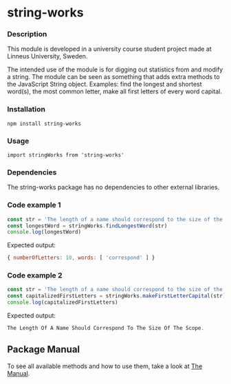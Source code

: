 # string-works

### Description
This module is developed in a university course student project made at Linneus University, Sweden.

The intended use of the module is for digging out statistics from and modify a string. The module can be seen as something that adds extra methods to the JavaScript String object. Examples: find the longest and shortest word(s), the most common letter, make all first letters of every word capital.

### Installation

`npm install string-works`

### Usage 

`import stringWorks from 'string-works'`

### Dependencies
The string-works package has no dependencies to other external libraries.

### Code example 1

```javascript
const str = 'The length of a name should correspond to the size of the scope.'
const longestWord = stringWorks.findLongestWord(str)
console.log(longestWord)
```
Expected output:
```javascript
{ numberOfLetters: 10, words: [ 'correspond' ] }
```

### Code example 2

```javascript
const str = 'The length of a name should correspond to the size of the scope.'
const capitalizedFirstLetters = stringWorks.makeFirstLetterCapital(str)
console.log(capitalizedFirstLetters)
```
Expected output:
```javascript
The Length Of A Name Should Correspond To The Size Of The Scope.
```

## Package Manual

To see all available methods and how to use them, take a look at [The Manual](manual.md).

